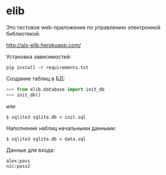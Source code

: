 elib
====
Это тестовое web-приложение по управлению электронной библиотекой.

http://alx-elib.herokuapp.com/

Установка зависимостей:
```
pip install -r requirements.txt
```

Создание таблиц в БД:
```python
>>> from elib.database import init_db
>>> init_db()
```
или
```
$ sqlite3 sqlite.db < init.sql
```

Наполнение наблиц начальными данными:
```
$ sqlite3 sqlite.db < data.sql
```

Данные для входа:
```
alex:pass
nic:pass2
```
